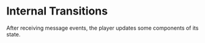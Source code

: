 Internal Transitions
====================

After receiving message events, the player updates some components of
its state.